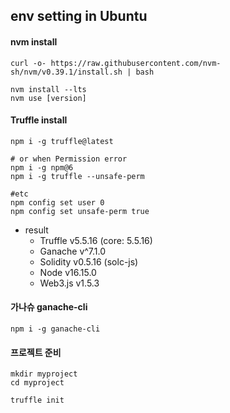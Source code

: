 ## env setting in Ubuntu

#### nvm install
```
curl -o- https://raw.githubusercontent.com/nvm-sh/nvm/v0.39.1/install.sh | bash

nvm install --lts
nvm use [version]
```

#### Truffle install
```
npm i -g truffle@latest

# or when Permission error
npm i -g npm@6
npm i -g truffle --unsafe-perm

#etc
npm config set user 0
npm config set unsafe-perm true
```
- result
    - Truffle v5.5.16 (core: 5.5.16)
    - Ganache v^7.1.0
    - Solidity v0.5.16 (solc-js)
    - Node v16.15.0
    - Web3.js v1.5.3

#### 가나슈 ganache-cli
```
npm i -g ganache-cli
```




#### 프로젝트 준비 
```
mkdir myproject
cd myproject

truffle init
```